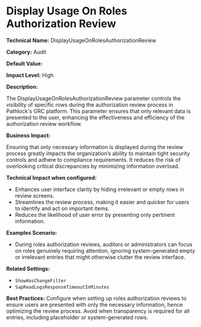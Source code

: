 # Display Usage On Roles Authorization Review

**Technical Name:** DisplayUsageOnRolesAuthorizationReview

**Category:** Audit

**Default Value:**

**Impact Level:** High

**Description:**

The DisplayUsageOnRolesAuthorizationReview parameter controls the visibility of specific rows during the authorization review process in Pathlock's GRC platform. This parameter ensures that only relevant data is presented to the user, enhancing the effectiveness and efficiency of the authorization review workflow.

**Business Impact:**

Ensuring that only necessary information is displayed during the review process greatly impacts the organization’s ability to maintain tight security controls and adhere to compliance requirements. It reduces the risk of overlooking critical discrepancies by minimizing information overload.

**Technical Impact when configured:**

- Enhances user interface clarity by hiding irrelevant or empty rows in review screens. 
- Streamlines the review process, making it easier and quicker for users to identify and act on important items.
- Reduces the likelihood of user error by presenting only pertinent information.

**Examples Scenario:**

- During roles authorization reviews, auditors or administrators can focus on roles genuinely requiring attention, ignoring system-generated empty or irrelevant entries that might otherwise clutter the review interface.
  
**Related Settings:**

- `ShowHasChangeFilter`
- `SapReadLogsResponseTimeoutInMinutes`

**Best Practices:** Configure when setting up roles authorization reviews to ensure users are presented with only the necessary information, hence optimizing the review process. Avoid when transparency is required for all entries, including placeholder or system-generated rows.